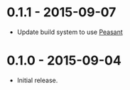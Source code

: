 # 0.1.1 - 2015-09-07

- Update build system to use [Peasant](https://github.com/danielgtaylor/peasant)

# 0.1.0 - 2015-09-04

- Initial release.
